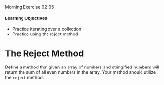 Morning Exercise 02-05

#### Learning Objectives
- Practice iterating over a collection
- Practice using the reject method

# The Reject Method

Define a method that given an array of numbers and stringified numbers will return the sum of all even numbers in the array. Your method should utilize the `reject` method.
